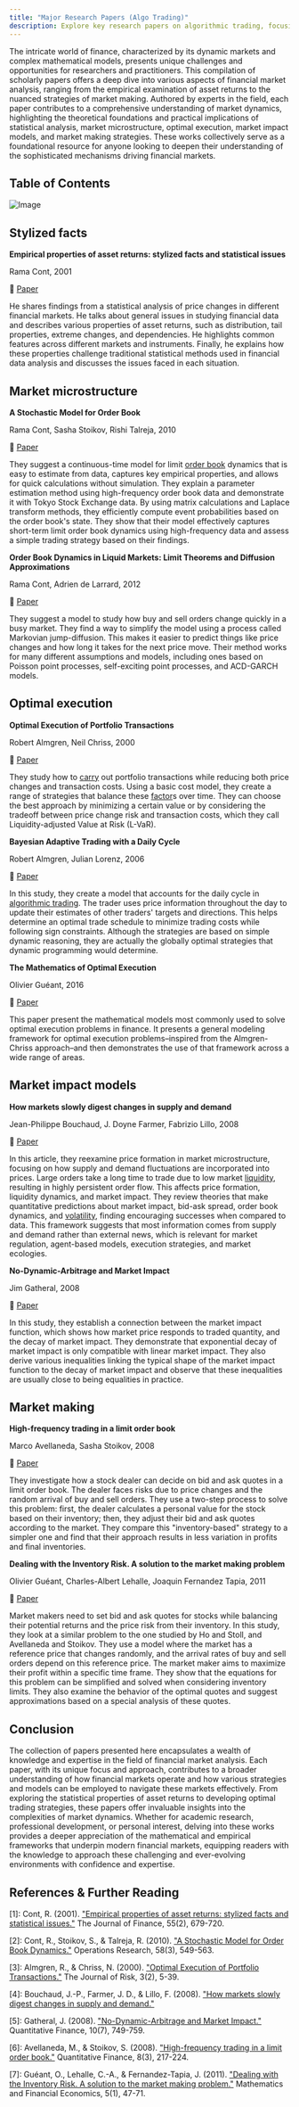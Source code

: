 ```yaml
---
title: "Major Research Papers (Algo Trading)"
description: Explore key research papers on algorithmic trading, focusing on optimal execution, market impact, and market making. These papers provide valuable insights into the mathematical models and strategies that underpin trading, including the Almgren-Chriss framework, market microstructure analysis, and high-frequency trading in limit order books. Ideal for anyone looking to deepen their understanding of how financial markets operate and how to navigate their complexities through data-driven strategies.
---
```


The intricate world of finance, characterized by its dynamic markets and complex mathematical models, presents unique challenges and opportunities for researchers and practitioners. This compilation of scholarly papers offers a deep dive into various aspects of financial market analysis, ranging from the empirical examination of asset returns to the nuanced strategies of market making. Authored by experts in the field, each paper contributes to a comprehensive understanding of market dynamics, highlighting the theoretical foundations and practical implications of statistical analysis, market microstructure, optimal execution, market impact models, and market making strategies. These works collectively serve as a foundational resource for anyone looking to deepen their understanding of the sophisticated mechanisms driving financial markets.

## Table of Contents

![Image](images/1.jpeg)

## Stylized facts

**Empirical properties of asset returns: stylized facts and statistical issues**

Rama Cont, 2001

📕 [Paper](https://drive.google.com/file/d/1EQjTa_FFS4CXA7LWWyix58ccvzyQvzRI/view?usp=share_link)

He shares findings from a statistical analysis of price changes in different financial markets. He talks about general issues in studying financial data and describes various properties of asset returns, such as distribution, tail properties, extreme changes, and dependencies. He highlights common features across different markets and instruments. Finally, he explains how these properties challenge traditional statistical methods used in financial data analysis and discusses the issues faced in each situation.

## Market microstructure

**A Stochastic Model for Order Book**

Rama Cont, Sasha Stoikov, Rishi Talreja, 2010

📕 [Paper](https://drive.google.com/file/d/1SupWLqB_mhrfP3ZyLk1t_1lbZbwhBXxj/view?usp=share_link)

They suggest a continuous-time model for limit [order book](/wiki/order-book-trading-strategies) dynamics that is easy to estimate from data, captures key empirical properties, and allows for quick calculations without simulation. They explain a parameter estimation method using high-frequency order book data and demonstrate it with Tokyo Stock Exchange data. By using matrix calculations and Laplace transform methods, they efficiently compute event probabilities based on the order book's state. They show that their model effectively captures short-term limit order book dynamics using high-frequency data and assess a simple trading strategy based on their findings.

**Order Book Dynamics in Liquid Markets: Limit Theorems and Diffusion Approximations**

Rama Cont, Adrien de Larrard, 2012

📕 [Paper](https://drive.google.com/file/d/1vkkOfp_1dbHgeW1c2jX3TdBP_TdHvb1L/view?usp=share_link)

They suggest a model to study how buy and sell orders change quickly in a busy market. They find a way to simplify the model using a process called Markovian jump-diffusion. This makes it easier to predict things like price changes and how long it takes for the next price move. Their method works for many different assumptions and models, including ones based on Poisson point processes, self-exciting point processes, and ACD-GARCH models.

## Optimal execution

**Optimal Execution of Portfolio Transactions**

Robert Almgren, Neil Chriss, 2000

📕 [Paper](https://drive.google.com/file/d/1xWUAFBGUjCU7IqtDebbEunubOYSEY9_0/view?usp=share_link)

They study how to [carry](/wiki/carry-trading) out portfolio transactions while reducing both price changes and transaction costs. Using a basic cost model, they create a range of strategies that balance these [factor](/wiki/factor-investing)s over time. They can choose the best approach by minimizing a certain value or by considering the tradeoff between price change risk and transaction costs, which they call Liquidity-adjusted Value at Risk (L-VaR).

**Bayesian Adaptive Trading with a Daily Cycle**

Robert Almgren, Julian Lorenz, 2006

📕 [Paper](https://drive.google.com/file/d/1hYwyoFB1nkHV-z4zw9qX6d-a6UFSRGNq/view?usp=share_link)

In this study, they create a model that accounts for the daily cycle in [algorithmic trading](/wiki/algorithmic-trading). The trader uses price information throughout the day to update their estimates of other traders' targets and directions. This helps determine an optimal trade schedule to minimize trading costs while following sign constraints. Although the strategies are based on simple dynamic reasoning, they are actually the globally optimal strategies that dynamic programming would determine.

**The Mathematics of Optimal Execution**

Olivier Guéant, 2016

📕 [Paper](https://drive.google.com/file/d/1QI9-58FCs9f4vdbM04VlLPjqcgFe7gJE/view?usp=share_link)

This paper present the mathematical models most commonly used to solve optimal execution problems in finance. It presents a general modeling framework for optimal execution problems–inspired from the Almgren-Chriss approach–and then demonstrates the use of that framework across a wide range of areas.

## Market impact models

**How markets slowly digest changes in supply and demand**

Jean-Philippe Bouchaud, J. Doyne Farmer, Fabrizio Lillo, 2008

📕 [Paper](https://drive.google.com/file/d/16UDAdNc5U9MzC09Xx-MkUnA3CG09XUHR/view?usp=share_link)

In this article, they reexamine price formation in market microstructure, focusing on how supply and demand fluctuations are incorporated into prices. Large orders take a long time to trade due to low market [liquidity](/wiki/liquidity-risk-premium), resulting in highly persistent order flow. This affects price formation, liquidity dynamics, and market impact. They review theories that make quantitative predictions about market impact, bid-ask spread, order book dynamics, and [volatility](/wiki/volatility-trading-strategies), finding encouraging successes when compared to data. This framework suggests that most information comes from supply and demand rather than external news, which is relevant for market regulation, agent-based models, execution strategies, and market ecologies.

**No-Dynamic-Arbitrage and Market Impact**

Jim Gatheral, 2008

📕 [Paper](https://drive.google.com/file/d/1jO49QjFiTBknDSxjLbeL_-NY3Ew8dhNI/view?usp=share_link)

In this study, they establish a connection between the market impact function, which shows how market price responds to traded quantity, and the decay of market impact. They demonstrate that exponential decay of market impact is only compatible with linear market impact. They also derive various inequalities linking the typical shape of the market impact function to the decay of market impact and observe that these inequalities are usually close to being equalities in practice.

## Market making

**High-frequency trading in a limit order book**

Marco Avellaneda, Sasha Stoikov, 2008

📕 [Paper](https://drive.google.com/file/d/1LeNIWtykRN_K-Q6hAkoaJRpTkYJUGb2K/view?usp=share_link)

They investigate how a stock dealer can decide on bid and ask quotes in a limit order book. The dealer faces risks due to price changes and the random arrival of buy and sell orders. They use a two-step process to solve this problem: first, the dealer calculates a personal value for the stock based on their inventory; then, they adjust their bid and ask quotes according to the market. They compare this "inventory-based" strategy to a simpler one and find that their approach results in less variation in profits and final inventories.

**Dealing with the Inventory Risk. A solution to the market making problem**

Olivier Guéant, Charles-Albert Lehalle, Joaquin Fernandez Tapia, 2011

📕 [Paper](https://drive.google.com/file/d/1dFHru6khuUiQDscGrdLFZvuq0ovJ770A/view?usp=share_link)

Market makers need to set bid and ask quotes for stocks while balancing their potential returns and the price risk from their inventory. In this study, they look at a similar problem to the one studied by Ho and Stoll, and Avellaneda and Stoikov. They use a model where the market has a reference price that changes randomly, and the arrival rates of buy and sell orders depend on this reference price. The market maker aims to maximize their profit within a specific time frame. They show that the equations for this problem can be simplified and solved when considering inventory limits. They also examine the behavior of the optimal quotes and suggest approximations based on a special analysis of these quotes.

## Conclusion

The collection of papers presented here encapsulates a wealth of knowledge and expertise in the field of financial market analysis. Each paper, with its unique focus and approach, contributes to a broader understanding of how financial markets operate and how various strategies and models can be employed to navigate these markets effectively. From exploring the statistical properties of asset returns to developing optimal trading strategies, these papers offer invaluable insights into the complexities of market dynamics. Whether for academic research, professional development, or personal interest, delving into these works provides a deeper appreciation of the mathematical and empirical frameworks that underpin modern financial markets, equipping readers with the knowledge to approach these challenging and ever-evolving environments with confidence and expertise.

## References & Further Reading

[1]: Cont, R. (2001). ["Empirical properties of asset returns: stylized facts and statistical issues."](http://rama.cont.perso.math.cnrs.fr/pdf/empirical.pdf) The Journal of Finance, 55(2), 679-720.

[2]: Cont, R., Stoikov, S., & Talreja, R. (2010). ["A Stochastic Model for Order Book Dynamics."](http://rama.cont.perso.math.cnrs.fr/pdf/CST2010.pdf) Operations Research, 58(3), 549-563.

[3]: Almgren, R., & Chriss, N. (2000). ["Optimal Execution of Portfolio Transactions."](https://www.smallake.kr/wp-content/uploads/2016/03/optliq.pdf) The Journal of Risk, 3(2), 5-39.

[4]: Bouchaud, J.-P., Farmer, J. D., & Lillo, F. (2008). ["How markets slowly digest changes in supply and demand."](https://arxiv.org/pdf/0809.0822) 

[5]: Gatheral, J. (2008). ["No-Dynamic-Arbitrage and Market Impact."](https://papers.ssrn.com/sol3/papers.cfm?abstract_id=1292353) Quantitative Finance, 10(7), 749-759.

[6]: Avellaneda, M., & Stoikov, S. (2008). ["High-frequency trading in a limit order book."](https://math.nyu.edu/~avellane/HighFrequencyTrading.pdf) Quantitative Finance, 8(3), 217-224.

[7]: Guéant, O., Lehalle, C.-A., & Fernandez-Tapia, J. (2011). ["Dealing with the Inventory Risk. A solution to the market making problem."](https://arxiv.org/abs/1105.3115) Mathematics and Financial Economics, 5(1), 47-71.